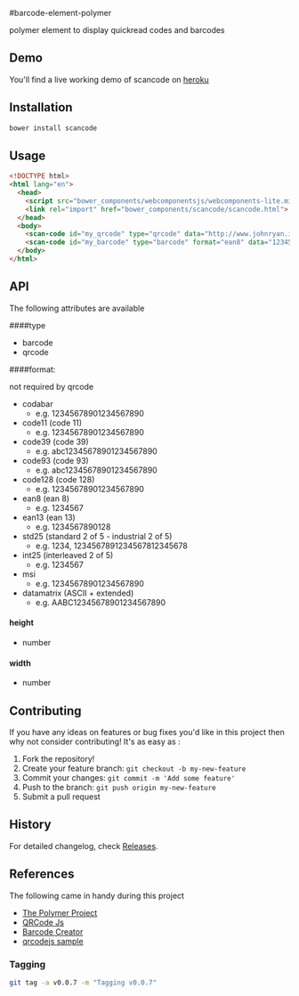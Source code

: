 #barcode-element-polymer

polymer element to display quickread codes and barcodes

## Demo

You'll find a live working demo of scancode on [heroku](http://scancode-demo.herokuapp.com)

## Installation

``` bash
bower install scancode
```

## Usage

``` html
<!DOCTYPE html>
<html lang="en">
  <head>
    <script src="bower_components/webcomponentsjs/webcomponents-lite.min.js"></script>
    <link rel="import" href="bower_components/scancode/scancode.html">
  </head>
  <body>
    <scan-code id="my_qrcode" type="qrcode" data="http://www.johnryan.io" height="100" width="100"></scan-code>
    <scan-code id="my_barcode" type="barcode" format="ean8" data="12345678" height="40" width="1"></scan-code>
  </body>
</html>

```

## API
The following attributes are available

####type
  - barcode
  - qrcode

####format:

not required by qrcode

  - codabar
    * e.g. 12345678901234567890
  - code11 (code 11)
    * e.g. 12345678901234567890
  - code39 (code 39)
    * e.g. abc12345678901234567890
  - code93 (code 93)
    * e.g. abc12345678901234567890
  - code128 (code 128)
    * e.g. 12345678901234567890
  - ean8 (ean 8)
    * e.g. 1234567
  - ean13 (ean 13)
    * e.g. 1234567890128
  - std25 (standard 2 of 5 - industrial 2 of 5)
    * e.g. 1234, 1234567891234567812345678
  - int25 (interleaved 2 of 5)
    * e.g. 1234567
  - msi
    * e.g. 12345678901234567890
  - datamatrix (ASCII + extended)
    * e.g. AABC12345678901234567890

#### height

  - number

#### width

  - number

## Contributing

If you have any ideas on features or bug fixes you'd like in this project then why not consider contributing! It's as easy as :

1. Fork the repository!
2. Create your feature branch: `git checkout -b my-new-feature`
3. Commit your changes: `git commit -m 'Add some feature'`
4. Push to the branch: `git push origin my-new-feature`
5. Submit a pull request

## History

For detailed changelog, check [Releases](https://github.com/jnyryan/scancode-polymer/releases).


## References

The following came in handy during this project

- [The Polymer Project](https://www.polymer-project.org/0.5/)
- [QRCode Js](https://github.com/janantala/qrcode.js)
- [Barcode Creator](http://barcode-coder.com/en/barcode-jquery-plugin-201.html)
- [qrcodejs sample](http://davidshimjs.github.io/qrcodejs/)

### Tagging

``` bash
git tag -a v0.0.7 -m "Tagging v0.0.7"
```
